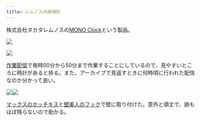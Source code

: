 ```yaml
---
title: レムノスの掛時計
---
```

株式会社タカタレムノスの[MONO Clock](https://www.amazon.co.jp/dp/B004UIT8BK)という製品。

![](https://lh3.googleusercontent.com/zTDULSvKHxEEl4b0wm9g1SuWOMkD-G8OdbT8HGHCsWXYc1rqpTmVG1ki-8IpJe1Q7AgPhT53I91rYB3185et7-FwND1-bhbr7_DJSWUkdeGwrUDWUgp9RJ-46zSMkooMeEHKMqiHZKbcI3pk-HO5HsB_8TDQSZ3AEYjN_cmlNY29wHJruOOdQAdZeZnV)

![](https://lh4.googleusercontent.com/mARtnc3_Q5vEegxHdLDxC00YLVb6SH1SvOYU_ujrpPP_3Cwoh8_9QTONlNdWBks4rg4pSweLbsel0II2NfwowWiqnfmTGSXzhbc7rzqbdH9eboTxaiO8qAWBdyoxXK-DocdGk9L_ruBkkIRYV86kaFTjgFPDFzJlIPg8Tk8uekkgbayJ5PokFc9TDS_x)

[作業配信](https://www.youtube.com/channel/UC5s-KpSDGzxWPWNv94PnJHw)で毎時00分から50分まで作業することにしているので、見やすいところに時計があると捗る。また、アーカイブで見返すときに何時頃に行われた配信なのか分かって良い。

![](https://lh6.googleusercontent.com/zA8xQOxLbOZx9Nqu_Zn04tJOJ11EDYFlySMvdWf8EHLVkt3DwtztxdylTUI2TNpJIfCHu6QjdYJli0yfP4aEDsFRbCh7igWourlzlm3v2uaA_8c72YZ6iola9AyqsU0b9VI3qsN3xzkffDeyBZzBTP6dWUE0-dn3UbAQExcQK2GbRP8boYuSsziX2non)![](https://lh6.googleusercontent.com/cwHxiQMsUhrUdGtZu0aSb8N1Z8pBTns8MUpkJFJ0sYjOguAuIT5dxp1gObpMC1c-i8Qy1KyWqXHQKkS7hrZlxcRT5EGAkM_0xP3tgJfSkQcHgKIRo5GmuS_Uj92HD4VSaJtYHtQqtkhL0FfRVik3AYbs2Lw9PYgcuO6k11TlYuiW0FeFvLIiQXwzym1o)

[マックスのホッチキス](https://www.amazon.co.jp/dp/B000O9WRWG)と[壁美人のフック](https://www.amazon.co.jp/dp/B00CU78TDG)で壁に取り付けた。意外と頑丈で、跡もほぼ残らないので助かる。
